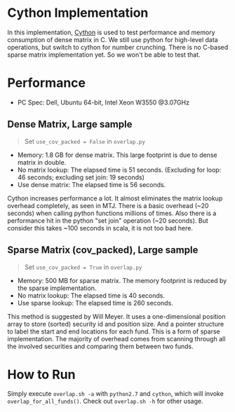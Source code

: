 Cython Implementation
=======

In this implementation, [Cython](http://cython.org/) is used to test performance and memory consumption of dense matrix in C.
We still use python for high-level data operations, but switch to cython for number crunching.
There is no C-based sparse matrix implementation yet. So we won't be able to test that.

# Performance

* PC Spec: Dell, Ubuntu 64-bit, Intel Xeon W3550 @3.07GHz

## Dense Matrix, Large sample

> Set `use_cov_packed = False` in `overlap.py`

* Memory: 1.8 GB for dense matrix. This large footprint is due to dense matrix in double.
* No matrix lookup: The elapsed time is 51 seconds. (Excluding for loop: 46 seconds; excluding set join: 19 seconds)
* Use dense matrix: The elapsed time is 56 seconds.

Cython increases performance a lot. It almost eliminates the matrix lookup overhead completely, as seen in MTJ.
There is a basic overhead (~20 seconds) when calling python functions millions of times.
Also there is a performance hit in the python "set join" operation (~20 seconds). But consider this takes ~100 seconds in scala, it is not too bad here.

## Sparse Matrix (cov_packed), Large sample

> Set `use_cov_packed = True` in `overlap.py`

* Memory: 500 MB for sparse matrix. The memory footprint is reduced by the sparse implementation.
* No matrix lookup: The elapsed time is 40 seconds. 
* Use sparse lookup: The elapsed time is 260 seconds.

This method is suggested by Will Meyer. It uses a one-dimensional position array to store (sorted) security id and position size.
And a pointer structure to label the start and end locations for each fund. This is a form of sparse implementation.
The majority of overhead comes from scanning through all the involved securities and comparing them between two funds.

# How to Run

Simply execute `overlap.sh -a` with `python2.7` and `cython`, which will invoke `overlap_for_all_funds()`.
Check out `overlap.sh -h` for other usage.


